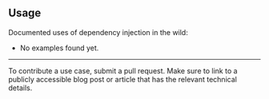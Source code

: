 ## Usage

Documented uses of dependency injection in the wild:
* No examples found yet.

-------
To contribute a use case, submit a pull request. Make sure to link to a publicly accessible blog post or article that has the relevant technical details.
